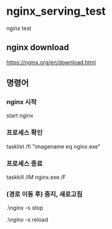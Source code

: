 # nginx_serving_test
nginx test

## nginx download
https://nginx.org/en/download.html

## 명령어

### nginx 시작
start nginx

### 프로세스 확인
tasklist /fi "imagename eq nginx.exe"

### 프로세스 종료
taskkill /IM nginx.exe /F

### (경로 이동 후) 중지, 새로고침
.\nginx -s stop
  
  .\nginx -s reload
